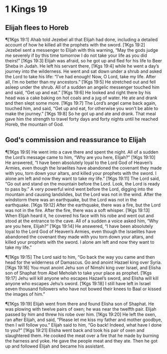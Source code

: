 # 1 Kings 19

## Elijah flees to Horeb
¶[1Kgs 19:1] Ahab told Jezebel all that Elijah had done, including a detailed account of how he killed all the prophets with the sword.
[1Kgs 19:2] Jezebel sent a messenger to Elijah with this warning, “May the gods judge me severely if by this time tomorrow I do not take your life as you did theirs!”
[1Kgs 19:3] Elijah was afraid, so he got up and fled for his life to Beer Sheba in Judah. He left his servant there,
[1Kgs 19:4] while he went a day’s journey into the wilderness. He went and sat down under a shrub and asked the Lord to take his life: “I’ve had enough! Now, O Lord, take my life. After all, I’m no better than my ancestors.”
[1Kgs 19:5] He stretched out and fell asleep under the shrub. All of a sudden an angelic messenger touched him and said, “Get up and eat.”
[1Kgs 19:6] He looked and right there by his head was a cake baking on hot coals and a jug of water. He ate and drank and then slept some more.
[1Kgs 19:7] The Lord’s angel came back again, touched him, and said, “Get up and eat, for otherwise you won’t be able to make the journey.”
[1Kgs 19:8] So he got up and ate and drank. That meal gave him the strength to travel forty days and forty nights until he reached Horeb, the mountain of God.

## God's commission and reassurance to Elijah
¶[1Kgs 19:9] He went into a cave there and spent the night. All of a sudden the Lord’s message came to him, “Why are you here, Elijah?”
[1Kgs 19:10] He answered, “I have been absolutely loyal to the Lord God of Heaven’s Armies, even though the Israelites have abandoned the covenant they made with you, torn down your altars, and killed your prophets with the sword. I alone am left and now they want to take my life.”
[1Kgs 19:11] The Lord said, “Go out and stand on the mountain before the Lord. Look, the Lord is ready to pass by.” A very powerful wind went before the Lord, digging into the mountain and causing landslides, but the Lord was not in the wind. After the windstorm there was an earthquake, but the Lord was not in the earthquake.
[1Kgs 19:12] After the earthquake, there was a fire, but the Lord was not in the fire. After the fire, there was a soft whisper.
[1Kgs 19:13] When Elijah heard it, he covered his face with his robe and went out and stood at the entrance to the cave. All of a sudden a voice asked him, “Why are you here, Elijah?”
[1Kgs 19:14] He answered, “I have been absolutely loyal to the Lord God of Heaven’s Armies, even though the Israelites have abandoned the covenant they made with you torn down your altars, and killed your prophets with the sword. I alone am left and now they want to take my life.”

¶[1Kgs 19:15] The Lord said to him, “Go back the way you came and then head for the wilderness of Damascus. Go and anoint Hazael king over Syria.
[1Kgs 19:16] You must anoint Jehu son of Nimshi king over Israel, and Elisha son of Shaphat from Abel Meholah to take your place as prophet.
[1Kgs 19:17] Jehu will kill anyone who escapes Hazael’s sword, and Elisha will kill anyone who escapes Jehu’s sword.
[1Kgs 19:18] I still have left in Israel seven thousand followers who have not bowed their knees to Baal or kissed the images of him.”

¶[1Kgs 19:19] Elijah went from there and found Elisha son of Shaphat. He was plowing with twelve pairs of oxen; he was near the twelfth pair. Elijah passed by him and threw his robe over him.
[1Kgs 19:20] He left the oxen, ran after Elijah, and said, “Please let me kiss my father and mother goodbye, then I will follow you.” Elijah said to him, “Go back! Indeed, what have I done to you?”
[1Kgs 19:21] Elisha went back and took his pair of oxen and slaughtered them. He cooked the meat over a fire that he made by burning the harness and yoke. He gave the people meat and they ate. Then he got up and followed Elijah and became his assistant.
